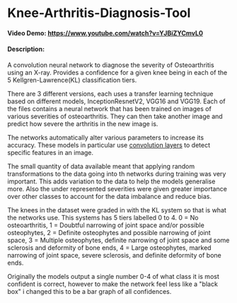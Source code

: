 # Knee-Arthritis-Diagnosis-Tool
#### Video Demo: https://www.youtube.com/watch?v=YJBiZYCmvL0
#### Description:
A convolution neural network to diagnose the severity of Osteoarthritis using an X-ray. Provides a confidence for a given knee being in each of the 5 Kellgren-Lawrence(KL) classification tiers.
  
There are 3 different versions, each uses a transfer learning technique based on different models, InceptionResnetV2, VGG16 and VGG19. Each of the files contains a neural network that has been trained on images of various severities of osteoarthritis. They can then take another image and predict how severe the arthritis in the new image is.

The networks automatically alter various parameters to increase its accuracy. These models in particular use [convolution layers](https://www.google.com/url?sa=i&url=https%3A%2F%2Fpeltarion.com%2Fknowledge-center%2Fdocumentation%2Fmodeling-view%2Fbuild-an-ai-model%2Fblocks%2F2d-convolution-block&psig=AOvVaw2VB3q6nkIAEINdpmSXL4c4&ust=1610844060789000&source=images&cd=vfe&ved=0CAIQjRxqFwoTCLikiPObn-4CFQAAAAAdAAAAABAT) to detect specific features in an image.

The small quantity of data available meant that applying random transformations to the data going into th networks during training was very important. This adds variation to the data to help the models generalise more. Also the under represented severities were given greater importance over other classes to account for the data imbalance and reduce bias. 

The knees in the dataset were graded in with the KL system so that is what the networks use. This systems has 5 tiers labelled 0 to 4. 0 =  No osteoarthritis, 1 = Doubtful narrowing of joint space and/or possible osteophytes, 2 = Definite osteophytes and possible narrowing of joint space, 3 = Multiple osteophytes, definite narrowing of joint space and some sclerosis and deformity of bone ends, 4 = Large osteophytes, marked narrowing of joint space, severe sclerosis, and definite deformity of bone ends.

Originally the models output a single number 0-4 of what class it is most confident is correct, however to make the network feel less like a "black box" i changed this to be a bar graph of all confidences.
